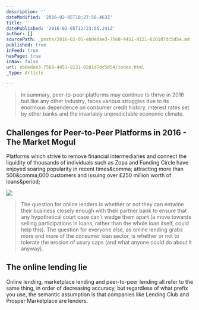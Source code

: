 ```yaml
---
description: ''
dateModified: '2016-02-05T10:27:56.463Z'
title: ''
datePublished: '2016-02-05T12:23:55.241Z'
author: []
sourcePath: _posts/2016-02-05-eb0edae3-7568-4451-9121-0201d7dc5d54.md
published: true
inFeed: true
hasPage: true
inNav: false
url: eb0edae3-7568-4451-9121-0201d7dc5d54/index.html
_type: Article

---
```

> In summary, peer-to-peer platforms may continue to thrive in 2016 but like any other industry, faces various struggles due to its enormous dependence on consumer credit history, interest rates set by other banks and the invariably unpredictable economic climate.

<article style=""><h1>Challenges for Peer-to-Peer Platforms in 2016 - The Market Mogul</h1><p>Platforms which strive to remove financial intermediaries and connect the liquidity of thousands of individuals such as Zopa and Funding Circle have enjoyed soaring popularity in recent times&amp;comma; attracting more than 500&amp;comma;000 customers and issuing over £250 million worth of loans&amp;period;</p><img src="http://themarketmogul.com/wp-content/uploads/2016/02/mixture-69523_1280.jpg" /></article>

> The question for online lenders is whether or not they can entwine their business closely enough with their partner bank to ensure that any hypothetical court case can't wedge them apart (a move towards selling participations in loans, rather than the whole loan itself, could help this). The question for everyone else, as online lending grabs more and more of the consumer loan sector, is whether or not to tolerate the erosion of usury caps (and what anyone could do about it anyway).

<article style=""><h1>The online lending lie</h1><p>Online lending, marketplace lending and peer-to-peer lending all refer to the same thing, in order of decreasing accuracy, but regardless of what prefix you use, the semantic assumption is that companies like Lending Club and Prosper Marketplace are lenders.</p></article>